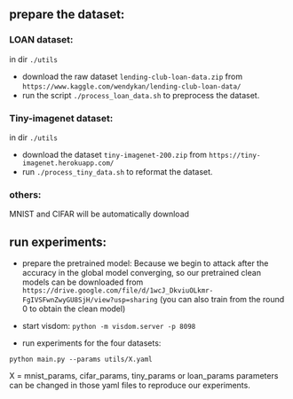  
## prepare the dataset:
### LOAN dataset:
in dir `./utils`  

- download the raw dataset `lending-club-loan-data.zip` from `https://www.kaggle.com/wendykan/lending-club-loan-data/` 
- run the script `./process_loan_data.sh` to preprocess the dataset. 

### Tiny-imagenet dataset:
in dir `./utils` 

- download the dataset `tiny-imagenet-200.zip` from `https://tiny-imagenet.herokuapp.com/`
- run `./process_tiny_data.sh` to reformat the dataset.

### others:
MNIST and CIFAR will be automatically download

## run experiments: 

- prepare the pretrained model:
Because we begin to attack after the accuracy in the global model converging, so our pretrained clean models can be downloaded from `https://drive.google.com/file/d/1wcJ_DkviuOLkmr-FgIVSFwnZwyGU8SjH/view?usp=sharing`
(you can also train from the round 0 to obtain the clean model)

- start visdom:
`python -m visdom.server -p 8098`

- run experiments for the four datasets:

`python main.py --params utils/X.yaml`


X = mnist_params, cifar_params, tiny_params or loan_params
parameters can be changed in those yaml files to reproduce our experiments.
